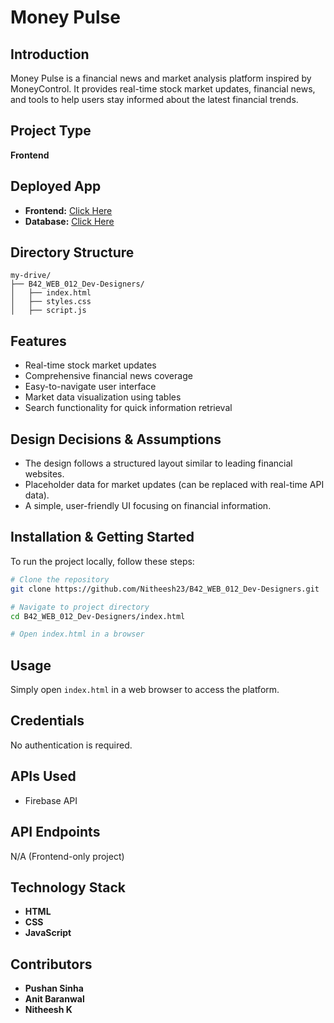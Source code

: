 # Money Pulse

## Introduction

Money Pulse is a financial news and market analysis platform inspired by MoneyControl. It provides real-time stock market updates, financial news, and tools to help users stay informed about the latest financial trends.

## Project Type

**Frontend**

## Deployed App

- **Frontend:** [Click Here](https://bright-longma-118921.netlify.app/)
- **Database:** [Click Here](https://moneypulse-47eeb-default-rtdb.asia-southeast1.firebasedatabase.app/)

## Directory Structure

```
my-drive/
├── B42_WEB_012_Dev-Designers/
│   ├── index.html
│   ├── styles.css
│   ├── script.js
```

## Features

- Real-time stock market updates
- Comprehensive financial news coverage
- Easy-to-navigate user interface
- Market data visualization using tables
- Search functionality for quick information retrieval

## Design Decisions & Assumptions

- The design follows a structured layout similar to leading financial websites.
- Placeholder data for market updates (can be replaced with real-time API data).
- A simple, user-friendly UI focusing on financial information.

## Installation & Getting Started

To run the project locally, follow these steps:

```bash
# Clone the repository
git clone https://github.com/Nitheesh23/B42_WEB_012_Dev-Designers.git

# Navigate to project directory
cd B42_WEB_012_Dev-Designers/index.html

# Open index.html in a browser
```

## Usage

Simply open `index.html` in a web browser to access the platform.

## Credentials

No authentication is required.

## APIs Used

- Firebase API

## API Endpoints

N/A (Frontend-only project)

## Technology Stack

- **HTML**
- **CSS**
- **JavaScript**

## Contributors

- **Pushan Sinha**
- **Anit Baranwal**
- **Nitheesh K**

